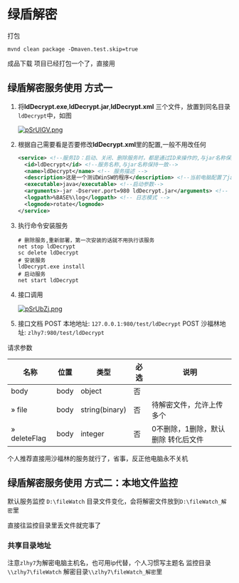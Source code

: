 # 绿盾解密
打包
```shell
mvnd clean package -Dmaven.test.skip=true
```
成品下载 项目已经打包一个了，直接用

## 绿盾解密服务使用 方式一

1. 将**ldDecrypt.exe**,**ldDecrypt.jar**,**ldDecrypt.xml** 三个文件，放置到同名目录 `ldDecrypt`中，如图

   [![pSrUlGV.png](https://s1.ax1x.com/2023/02/02/pSrUlGV.png)](https://imgse.com/i/pSrUlGV)

2. 根据自己需要看是否要修改**ldDecrypt.xml**里的配置,一般不用改任何

   ```xml
   <service> <!--服务ID：启动、关闭、删除服务时，都是通过ID来操作的,与jar名称保持一致-->
     <id>ldDecrypt</id> <!--服务名称,与jar名称保持一致-->
     <name>ldDecrypt</name> <!-- 服务描述 -->
     <description>这是一个测试WinSW的程序</description> <!--当前电脑配置了java环境变量，直接写成“java”就行；你也可以写成类似这样：D:\develop\jdk1.8\jre\bin\java-->
     <executable>java</executable> <!--启动参数-->
     <arguments>-jar -Dserver.port=980 ldDecrypt.jar</arguments> <!-- 日志地址 %BASE% 就代表了服务安装时的目录-->
     <logpath>%BASE%\log</logpath> <!-- 日志模式 -->
     <logmode>rotate</logmode>
   </service>
   ```

3. 执行命令安装服务

   ```shell
   # 删除服务,重新部署，第一次安装的话就不用执行该服务
   net stop ldDecrypt
   sc delete ldDecrypt
   # 安装服务
   ldDecrypt.exe install
   # 启动服务
   net start ldDecrypt
   ```

4. 接口调用

   [![pSrUbZj.png](https://s1.ax1x.com/2023/02/02/pSrUbZj.png)](https://imgse.com/i/pSrUbZj)

5. 接口文档
   POST 本地地址: `127.0.0.1:980/test/ldDecrypt`
   POST 沙福林地址: `zlhy7:980/test/ldDecrypt`

请求参数

| 名称         | 位置   | 类型           | 必选 | 说明                                       |
| ------------ | ------ | -------------- | ---- | ------------------------------------------ |
| body         | body   | object         | 否   |                                            |
| » file       | body   | string(binary) | 否   | 待解密文件，允许上传多个                   |
| » deleteFlag | body   | integer        | 否   | 0不删除，1删除，默认删除 转化后文件        |

个人推荐直接用沙福林的服务就行了，省事，反正他电脑永不关机


## 绿盾解密服务使用 方式二：本地文件监控
默认服务监控 `D:\fileWatch` 目录文件变化，会将解密文件放到`D:\fileWatch_解密`里

直接往监控目录里丢文件就完事了
### 共享目录地址
注意`zlhy7`为解密电脑主机名，也可用ip代替，个人习惯写主题名
监控目录 `\\zlhy7\fileWatch`
解密目录`\\zlhy7\fileWatch_解密`里